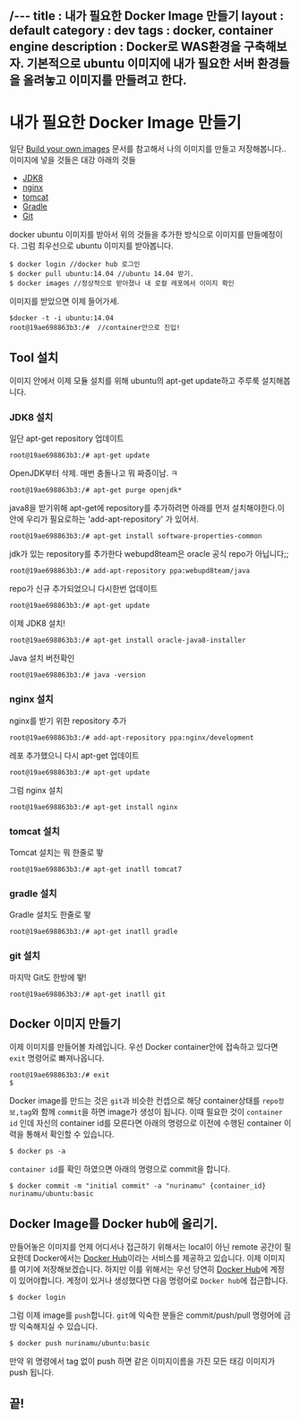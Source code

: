/---
title : 내가 필요한 Docker Image 만들기
layout : default
category : dev
tags : docker, container engine
description : Docker로 WAS환경을 구축해보자. 기본적으로 ubuntu 이미지에 내가 필요한 서버 환경들을 올려놓고 이미지를 만들려고 한다.
---

# 내가 필요한 Docker Image 만들기

일단 [Build your own images](https://docs.docker.com/engine/tutorials/dockerimages/) 문서를 참고해서 나의 이미지를 만들고 저장해봅니다.. 이미지에 넣을 것들은 대강 아래의 것들

 - [JDK8](#jdk8)
 - [nginx](#nginx)
 - [tomcat](#tomcat)
 - [Gradle](#gradle)
 - [Git](#git)

docker ubuntu 이미지를 받아서 위의 것들을 추가한 방식으로 이미지를 만들예정이다.
그럼 최우선으로 ubuntu 이미지를 받아봅니다.

```
$ docker login //docker hub 로그인
$ docker pull ubuntu:14.04 //ubuntu 14.04 받기.
$ docker images //정상적으로 받아졌나 내 로컬 레포에서 이미지 확인
```

이미지를 받았으면 이제 들어가세.

```
$docker -t -i ubuntu:14.04
root@19ae698863b3:/#  //container안으로 진입!
```

## Tool 설치
이미지 안에서 이제 모듈 설치를 위해 ubuntu의 apt-get update하고 주루룩 설치해봅니다.

### <a name="jdk8"></a>JDK8 설치

일단 apt-get repository 업데이트

```
root@19ae698863b3:/# apt-get update
```

OpenJDK부터 삭제. 매번 충돌나고 뭐 짜증이남. ㅋ

```
root@19ae698863b3:/# apt-get purge openjdk*
```

java8을 받기위해 apt-get에 repository를 추가하려면 아래를 먼저 설치해야한다.이안에 우리가 필요로하는 'add-apt-repository' 가 있어서.

```
root@19ae698863b3:/# apt-get install software-properties-common
```

jdk가 있는 repository를 추가한다 webupd8team은 oracle 공식 repo가 아닙니다;;

```
root@19ae698863b3:/# add-apt-repository ppa:webupd8team/java
```

repo가 신규 추가되었으니 다시한번 업데이트

```
root@19ae698863b3:/# apt-get update
```

이제 JDK8 설치!

```
root@19ae698863b3:/# apt-get install oracle-java8-installer
```

Java 설치 버전확인

```
root@19ae698863b3:/# java -version
```

### <a name="nginx"></a>nginx 설치

nginx를 받기 위한 repository 추가

```
root@19ae698863b3:/# add-apt-repository ppa:nginx/development
```

레포 추가했으니 다시 apt-get 업데이트

```
root@19ae698863b3:/# apt-get update
```

그럼 nginx 설치

```
root@19ae698863b3:/# apt-get install nginx
```

### <a name="tomcat"></a>tomcat 설치

Tomcat 설치는 뭐 한줄로 뙇

```
root@19ae698863b3:/# apt-get inatll tomcat7
```

### <a name="gradle"></a>gradle 설치

Gradle 설치도 한줄로 뙇

```
root@19ae698863b3:/# apt-get inatll gradle
```

### <a name="git"></a>git 설치

마지막 Git도 한방에 뙇!

```
root@19ae698863b3:/# apt-get inatll git
```

## Docker 이미지 만들기

이제 이미지를 만들어볼 차례입니다. 우선 Docker container안에 접속하고 있다면 `exit` 명령어로 빠져나옵니다.

```
root@19ae698863b3:/# exit
$
```

Docker image를 만드는 것은 `git`과 비슷한 컨셉으로 해당 container상태를 `repo정보,tag`와 함께 `commit`을 하면 image가 생성이 됩니다.
이때 필요한 것이 `container id` 인데 자신의 container id를 모른다면 아래의 명령으로 이전에 수행된 container 이력을 통해서 확인할 수 있습니다.

```
$ docker ps -a
```

`container id`를 확인 하였으면 아래의 명령으로 commit을 합니다.

```
$ docker commit -m "initial commit" -a "nurinamu" {container_id} nurinamu/ubuntu:basic
```

## Docker Image를 Docker hub에 올리기.

만들어놓은 이미지를 언제 어디서나 접근하기 위해서는 local이 아닌 remote 공간이 필요한데 Docker에서는 [Docker Hub](http://hub.docker.com)이라는 서비스를 제공하고 있습니다. 이제 이미지를 여기에 저장해보겠습니다. 하지만 이를 위해서는 우선 당연히 [Docker Hub](http://hub.docker.com)에 계정이 있어야합니다. 계정이 있거나 생성했다면 다음 명령어로 `Docker hub`에 접근합니다.

```
$ docker login
```

그럼 이제 image를 `push`합니다. `git`에 익숙한 분들은 commit/push/pull 명령어에 금방 익숙해지실 수 있습니다.

```
$ docker push nurinamu/ubuntu:basic
```

만약 위 명령에서 tag 없이 push 하면 같은 이미지이름을 가진 모든 태깅 이미지가 push 됩니다.

## 끝!
